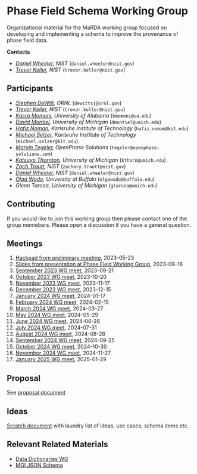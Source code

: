 # Phase Field Schema Working Group

Organizational material for the MaRDA working group focused on developing and implementing a schema to improve the provenance of phase field data.

**Contacts**

- *[Daniel Wheeler](https://www.nist.gov/people/daniel-wheeler), NIST* (`daniel.wheeler@nist.gov`)
- *[Trevor Keller](https://www.nist.gov/people/trevor-keller), NIST* (`trevor.keller@nist.gov`)

## Participants

- *[Stephen DeWitt](https://www.ornl.gov/staff-profile/steve-j-dewitt), ORNL* (`dewittsj@ornl.gov`)
- *[Trevor Keller](https://www.nist.gov/people/trevor-keller), NIST* (`trevor.keller@nist.gov`)
- *[Kasra Momeni](https://eng.ua.edu/eng-directory/dr-kasra-momeni/), University of Alabama* (`kmomeni@ua.edu`)
- *[David Montiel](https://www.linkedin.com/in/david-montiel-36913733), University of Michigan* (`dmontiel@umich.edu`)
- *[Hafiz Noman](https://www.iam.kit.edu/mms/Mitarbeiter_5586.php), Karlsruhe Institute of Technology* (`hafiz.noman@kit.edu`)
- *[Michael Selzer](https://www.iam.kit.edu/mms/Mitarbeiter_selzer.php), Karlsruhe Institute of Technology* (`michael.selzer@kit.edu`)
- *[Marvin Tegeler](https://openphase-solutions.com/), OpenPhase Solutions* (`tegeler@openphase-solutions.com`)
- *[Katsuyo Thornton](https://thorntongroup.engin.umich.edu/), University of Michigan* (`kthorn@umich.edu`)
- *[Zach Trautt](https://www.nist.gov/people/zachary-trautt), NIST* (`zachary.trautt@nist.gov`)
- *[Daniel Wheeler](https://www.nist.gov/people/daniel-wheeler), NIST* (`daniel.wheeler@nist.gov`)
- *[Olga Wodo](https://engineering.buffalo.edu/materials-design-innovation/community.host.html/content/shared/engineering/materials-design-innovation/profiles/faculty/wodo-olga.html), University at Buffalo* (`olgawodo@buffalo.edu`)
- *Glenn Tarcea, University of Michigan* (`gtarcea@umich.edu`)

## Contributing

If you would like to join this working group then please contact one of the group memebers. Please open a discussion if you have a general question.

## Meetings

1. [Hackpad from preliminary meeting](https://hackmd.io/i0_rypRqS5WU_I2sI4W2kg), 2023-05-23
2. [Slides from presentation at Phase Field Working Group](https://slides.com/danielwheeler-1/phase-field-schema-marda), 2023-08-16
3. [September 2023 WG meet](./meeting-minutes/meet-002_2023-09-21.md), 2023-09-21
4. [October 2023 WG meet](./meeting-minutes/meet-003_2023-10-20.md), 2023-10-20
5. [November 2023 WG meet](./meeting-minutes/meet-004_2023-11-17.md), 2023-11-17
6. [December 2023 WG meet](./meeting-minutes/meet-005_2023-12-15.md), 2023-12-15
7. [January 2024 WG meet](./meeting-minutes/meet-006_2024-01-17.md), 2024-01-17
8. [February 2024 WG meet](./meeting-minutes/meet-007_2024-02-15.md), 2024-02-15
9. [March 2024 WG meet](./meeting-minutes/meet-008_2024-03-27.md), 2024-03-27
10. [May 2024 WG meet](./meeting-minutes/meet-009_2024-05-29.md), 2024-05-29
11. [June 2024 WG meet](./meeting-minutes/meet-010_2024-06-26.md), 2024-06-26
11. [July 2024 WG meet](./meeting-minutes/meet-011_2024-07-31.md), 2024-07-31
12. [August 2024 WG meet](./meeting-minutes/meet-012_2024-08-28.md), 2024-08-28
13. [September 2024 WG meet](./meeting-minutes/meet-013_2024-09-25.md), 2024-09-25
14. [October 2024 WG meet](./meeting-minutes/meet-014_2024-10-30.md), 2024-10-30
15. [November 2024 WG meet](./meeting-minutes/meet-015_2024-11-27.md), 2024-11-27
16. [January 2025 WG meet](./meeting-minutes/meet-016_2025-01-29.md), 2025-01-29


## Proposal

See [proposal document](./proposal.md)

## Ideas

[Scratch document](./ideas.md) with laundry list of ideas, use cases,
schema items etc.

## Relevant Related Materials

 - [Data Dictionaries WG](https://github.com/marda-dd/docs)
 - [MGI JSON Schema](https://github.com/usnistgov/mgi-json-schema/blob/main/ABOUT.md)
